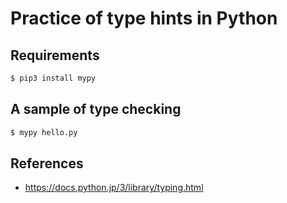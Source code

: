 # Practice of type hints in Python

## Requirements

```bash
$ pip3 install mypy
```

## A sample of type checking

```bash
$ mypy hello.py
```


## References

* https://docs.python.jp/3/library/typing.html